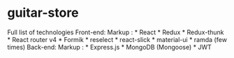 # guitar-store
Full list of technologies
  Front-end:
Markup : * React
        * Redux
        * Redux-thunk
        * React router v4
        * Formik 
        * reselect
        * react-slick
        * material-ui
        * ramda (few times)
  Back-end:
 Markup : * Express.js
            * MongoDB (Mongoose)
            * JWT
  
